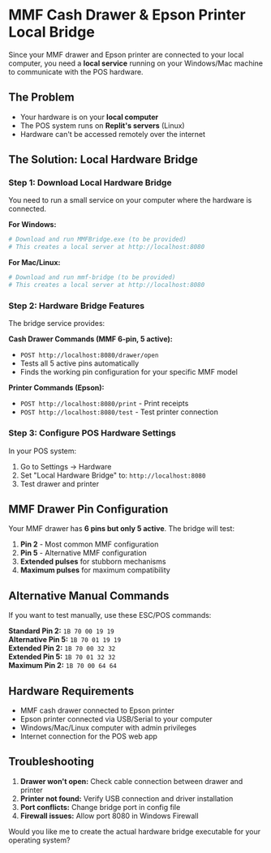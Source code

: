 # MMF Cash Drawer & Epson Printer Local Bridge

Since your MMF drawer and Epson printer are connected to your local computer, you need a **local service** running on your Windows/Mac machine to communicate with the POS hardware.

## The Problem
- Your hardware is on your **local computer**  
- The POS system runs on **Replit's servers** (Linux)
- Hardware can't be accessed remotely over the internet

## The Solution: Local Hardware Bridge

### Step 1: Download Local Hardware Bridge
You need to run a small service on your computer where the hardware is connected.

**For Windows:**
```bash
# Download and run MMFBridge.exe (to be provided)
# This creates a local server at http://localhost:8080
```

**For Mac/Linux:**  
```bash
# Download and run mmf-bridge (to be provided)
# This creates a local server at http://localhost:8080
```

### Step 2: Hardware Bridge Features
The bridge service provides:

**Cash Drawer Commands (MMF 6-pin, 5 active):**
- `POST http://localhost:8080/drawer/open`
- Tests all 5 active pins automatically
- Finds the working pin configuration for your specific MMF model

**Printer Commands (Epson):**
- `POST http://localhost:8080/print` - Print receipts
- `POST http://localhost:8080/test` - Test printer connection

### Step 3: Configure POS Hardware Settings
In your POS system:
1. Go to Settings → Hardware  
2. Set "Local Hardware Bridge" to: `http://localhost:8080`
3. Test drawer and printer

## MMF Drawer Pin Configuration

Your MMF drawer has **6 pins but only 5 active**. The bridge will test:

1. **Pin 2** - Most common MMF configuration  
2. **Pin 5** - Alternative MMF configuration  
3. **Extended pulses** for stubborn mechanisms
4. **Maximum pulses** for maximum compatibility

## Alternative Manual Commands

If you want to test manually, use these ESC/POS commands:

**Standard Pin 2:** `1B 70 00 19 19`  
**Alternative Pin 5:** `1B 70 01 19 19`  
**Extended Pin 2:** `1B 70 00 32 32`  
**Extended Pin 5:** `1B 70 01 32 32`  
**Maximum Pin 2:** `1B 70 00 64 64`

## Hardware Requirements
- MMF cash drawer connected to Epson printer
- Epson printer connected via USB/Serial to your computer  
- Windows/Mac/Linux computer with admin privileges
- Internet connection for the POS web app

## Troubleshooting
1. **Drawer won't open:** Check cable connection between drawer and printer
2. **Printer not found:** Verify USB connection and driver installation  
3. **Port conflicts:** Change bridge port in config file
4. **Firewall issues:** Allow port 8080 in Windows Firewall

Would you like me to create the actual hardware bridge executable for your operating system?